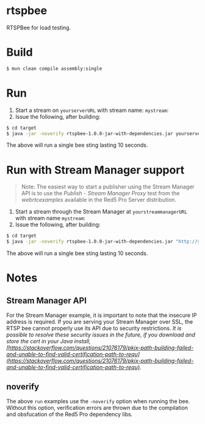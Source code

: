 # rtspbee
RTSPBee for load testing.

# Build

```sh
$ mvn clean compile assembly:single
```

# Run

1. Start a stream on `yourserverURL` with stream name: `mystream`:
2. Issue the following, after building:

```sh
$ cd target
$ java -jar -noverify rtspbee-1.0.0-jar-with-dependencies.jar yourserverURL 8554 live mystream 1 10
```

The above will run a single bee sting lasting 10 seconds.

# Run with Stream Manager support

> Note: The easiest way to start a publisher using the Stream Manager API is to use the *Publish - Stream Manager Proxy* test from the _webrtcexamples_ available in the Red5 Pro Server distribution.

1. Start a stream through the Stream Manager at `yourstreammanagerURL` with stream name `mystream`:
2. Issue the following, after building:

```sh
$ cd target
$ java -jar -noverify rtspbee-1.0.0-jar-with-dependencies.jar "http://yourstreammanagerURL:5080/streammanager/api/2.0/event/live/todd?action=subscribe" 8554 1 10
```

The above will run a single bee sting lasting 10 seconds.

# Notes

## Stream Manager API

For the Stream Manager example, it is important to note that the insecure IP address is required. If you are serving your Stream Manager over SSL, the RTSP bee cannot properly use its API due to security restrictions. _It is possible to resolve these security issues in the future, if you download and store the cert in your Java install, [https://stackoverflow.com/questions/21076179/pkix-path-building-failed-and-unable-to-find-valid-certification-path-to-requ](https://stackoverflow.com/questions/21076179/pkix-path-building-failed-and-unable-to-find-valid-certification-path-to-requ)._

## noverify

The above `run` examples use the `-noverify` option when running the bee. Without this option, verification errors are thrown due to the compilation and obsfucation of the Red5 Pro dependency libs.

